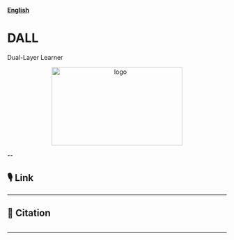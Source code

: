 **[English](README.md)**

# DALL
Dual-Layer Learner

<p align="center">
  <img src="https://github.com/njnklab/FACES/blob/main/draw/LOGO 1.png" width="300" height="180" alt="logo"/>
</p>

--

## 🎙️ Link

<href src="https://njnklab.github.io/DALL.github.io/">


---

## 📄 Citation
```

```
---
